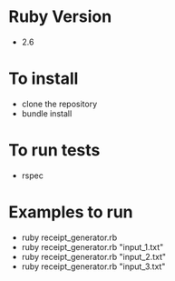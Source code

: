 # Ruby Version
- 2.6

# To install
- clone the repository
- bundle install

# To run tests
- rspec

# Examples to run
- ruby receipt_generator.rb
- ruby receipt_generator.rb "input_1.txt"
- ruby receipt_generator.rb "input_2.txt"
- ruby receipt_generator.rb "input_3.txt"
